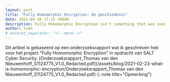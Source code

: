 ```yaml
---
layout: post
title: "Fully Homomorphic Encryption: de geschiedenis"
date: 2021-04-26 17:15 +0000
description: Fully Homomorphic Encryption isn't something that was cooked up by a cryptographer yesterday. How did we get where we are today?
author: tvdn
# excerpt_separator: "<!--more-->"
---
```


Dit artikel is gebaseerd op een onderzoeksrapport wat ik geschreven heb voor het project "Fully Homomorphic Encryption" in opdracht van SALT Cyber Security. [Onderzoeksrapport_Thomas van den Nieuwenhoff_S1124775_V1.0_Redacted.pdf](/assets/blog/2021-02-23-what-is-homomorphic-encryption/Onderzoeksrapport_Thomas van den Nieuwenhoff_S1124775_V1.0_Redacted.pdf)
{:.note title="Opmerking"}
